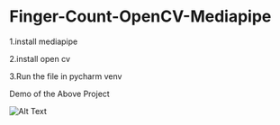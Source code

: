 # Finger-Count-OpenCV-Mediapipe

1.install mediapipe

2.install open cv

3.Run the file in pycharm venv

Demo of the Above Project

![Alt Text](https://user-images.githubusercontent.com/44913849/121131003-cdc15000-c84c-11eb-8270-2dc9ea28b818.gif)
